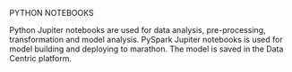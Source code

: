 PYTHON NOTEBOOKS

Python Jupiter notebooks are used for data analysis, pre-processing, transformation and model analysis. 
PySpark Jupiter notebooks is used for model building and deploying to marathon.
The model is saved in the Data Centric platform.
